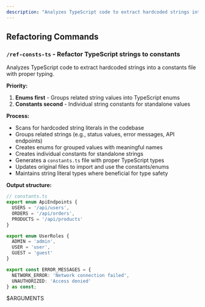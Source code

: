 ```yaml
---
description: "Analyzes TypeScript code to extract hardcoded strings into a constants file with proper typing."
---
```

## Refactoring Commands

### `/ref-consts-ts` - Refactor TypeScript strings to constants
Analyzes TypeScript code to extract hardcoded strings into a constants file with proper typing.

**Priority:**
1. **Enums first** - Groups related string values into TypeScript enums
2. **Constants second** - Individual string constants for standalone values

**Process:**
- Scans for hardcoded string literals in the codebase
- Groups related strings (e.g., status values, error messages, API endpoints)
- Creates enums for grouped values with meaningful names
- Creates individual constants for standalone strings
- Generates a `constants.ts` file with proper TypeScript types
- Updates original files to import and use the constants/enums
- Maintains string literal types where beneficial for type safety

**Output structure:**
```typescript
// constants.ts
export enum ApiEndpoints {
  USERS = '/api/users',
  ORDERS = '/api/orders',
  PRODUCTS = '/api/products'
}

export enum UserRoles {
  ADMIN = 'admin',
  USER = 'user', 
  GUEST = 'guest'
}

export const ERROR_MESSAGES = {
  NETWORK_ERROR: 'Network connection failed',
  UNAUTHORIZED: 'Access denied'
} as const;
```

$ARGUMENTS
